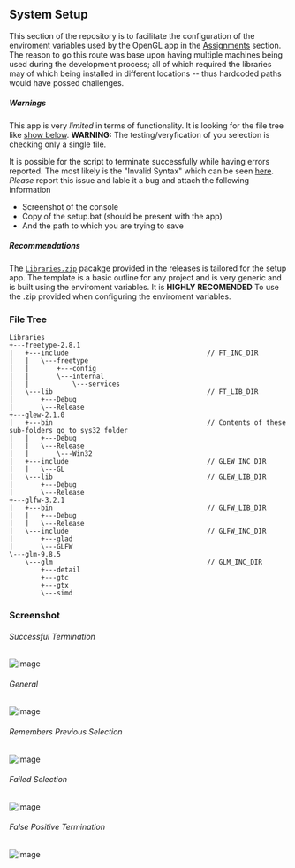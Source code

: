 ## System Setup
This section of the repository is to facilitate the configuration of the enviroment variables used by the OpenGL app in the [Assignments](https://github.com/prince-chrismc/Computer-Graphics/tree/master/Assignments) section. The reason to go this route was base upon having multiple machines being used during the development process; all of which required the libraries may of which being installed in different locations -- thus hardcoded paths would have possed challenges.

##### Warnings
This app is very _limited_ in terms of functionality. It is looking for the file tree like [show below](#file-tree). **WARNING:** The testing/veryfication of you selection is checking only a single file.

It is possible for the script to terminate successfully while having errors reported. The most likely is the "Invalid Syntax" which can be seen [here](#False-Positive-Termination). _Please_ report this issue and lable it a bug and attach the following information
* Screenshot of the console
* Copy of the setup.bat (should be present with the app)
* And the path to which you are trying to save

##### Recommendations
The [`Libraries.zip`](https://github.com/prince-chrismc/Computer-Graphics/releases/download/Setup-v1.2.1/Libraries.zip) pacakge provided in the releases is tailored for the setup app. The template is a basic outline for any project and is very generic and is built using the enviroment variables. It is **HIGHLY RECOMENDED** To use the .zip provided when configuring the enviroment variables.

### File Tree
```
Libraries
+---freetype-2.8.1
|   +---include                                   // FT_INC_DIR
|   |   \---freetype
|   |       +---config
|   |       \---internal
|   |           \---services
|   \---lib                                       // FT_LIB_DIR
|       +---Debug
|       \---Release
+---glew-2.1.0
|   +---bin                                       // Contents of these sub-folders go to sys32 folder
|   |   +---Debug
|   |   \---Release
|   |       \---Win32
|   +---include                                   // GLEW_INC_DIR
|   |   \---GL
|   \---lib                                       // GLEW_LIB_DIR
|       +---Debug
|       \---Release
+---glfw-3.2.1
|   +---bin                                       // GLFW_LIB_DIR
|   |   +---Debug
|   |   \---Release
|   \---include                                   // GLFW_INC_DIR
|       +---glad
|       \---GLFW
\---glm-9.8.5
    \---glm                                       // GLM_INC_DIR
        +---detail
        +---gtc
        +---gtx
        \---simd
```

### Screenshot

###### Successful Termination
![image](https://user-images.githubusercontent.com/16867443/34343481-fbb2fb94-e99d-11e7-8cc1-2b77a4d7fa0f.png)

###### General
![image](https://user-images.githubusercontent.com/16867443/31201517-f1a53fba-a92c-11e7-93f9-8553e5f03a3a.png)

###### Remembers Previous Selection
![image](https://user-images.githubusercontent.com/16867443/34343423-0ec33cf0-e99c-11e7-824d-65646c833305.png)

###### Failed Selection
![image](https://user-images.githubusercontent.com/16867443/34343437-5a975152-e99c-11e7-83f2-e1157a9b66fd.png)

###### False Positive Termination
![image](https://user-images.githubusercontent.com/16867443/34343499-e90899bc-e99e-11e7-850a-d155261df3d2.png)
